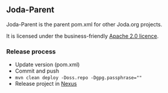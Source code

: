 Joda-Parent
-----------

Joda-Parent is the parent pom.xml for other Joda.org projects.

It is licensed under the business-friendly [Apache 2.0 licence](http://www.joda.org/joda-collect/license.html).


### Release process

* Update version (pom.xml)
* Commit and push
* `mvn clean deploy -Doss.repo -Dgpg.passphrase=""`
* Release project in [Nexus](https://oss.sonatype.org)
